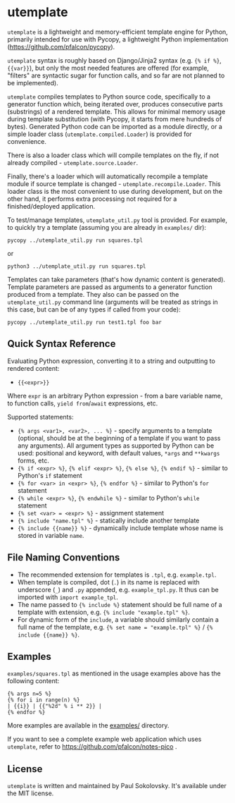 utemplate
=========

`utemplate` is a lightweight and memory-efficient template engine for
Python, primarily intended for use with Pycopy, a lightweight Python
implementation (https://github.com/pfalcon/pycopy).

`utemplate` syntax is roughly based on Django/Jinja2 syntax (e.g.
`{% if %}`, `{{var}}`), but only the most needed features are offered
(for example, "filters" are syntactic sugar for function calls, and
so far are not planned to be implemented).

`utemplate` compiles templates to Python source code, specifically to
a generator function which, being iterated over, produces consecutive
parts (substrings) of a rendered template. This allows for minimal
memory usage during template substitution (with Pycopy, it starts
from mere hundreds of bytes). Generated Python code can be imported as
a module directly, or a simple loader class (`utemplate.compiled.Loader`)
is provided for convenience.

There is also a loader class which will compile templates on the fly,
if not already compiled - `utemplate.source.Loader`.

Finally, there's a loader which will automatically recompile a template
module if source template is changed - `utemplate.recompile.Loader`.
This loader class is the most convenient to use during development, but
on the other hand, it performs extra processing not required for a
finished/deployed application.

To test/manage templates, `utemplate_util.py` tool is provided. For
example, to quickly try a template (assuming you are already in
`examples/` dir):

    pycopy ../utemplate_util.py run squares.tpl

or

    python3 ../utemplate_util.py run squares.tpl

Templates can take parameters (that's how dynamic content is generated).
Template parameters are passed as arguments to a generator function
produced from a template. They also can be passed on the `utemplate_util.py`
command line (arguments will be treated as strings in this case, but
can be of any types if called from your code):

    pycopy ../utemplate_util.py run test1.tpl foo bar

Quick Syntax Reference
----------------------

Evaluating Python expression, converting it to a string and outputting to
rendered content:

* `{{<expr>}}`

Where `expr` is an arbitrary Python expression - from a bare variable name,
to function calls, `yield from`/`await` expressions, etc.

Supported statements:

* `{% args <var1>, <var2>, ... %}` - specify arguments to a template
  (optional, should be at the beginning of a template if you want to
  pass any arguments). All argument types as supported by Python can
  be used: positional and keyword, with default values, `*args` and
  `**kwargs` forms, etc.
* `{% if <expr> %}`, `{% elif <expr> %}`, `{% else %}`, `{% endif %}` -
  similar to Python's `if` statement
* `{% for <var> in <expr> %}`, `{% endfor %}` - similar to Python's
  `for` statement
* `{% while <expr> %}`, `{% endwhile %}` - similar to Python's `while`
  statement
* `{% set <var> = <expr> %}` - assignment statement
* `{% include "name.tpl" %}` - statically include another template
* `{% include {{name}} %}` - dynamically include template whose name is
  stored in variable `name`.

File Naming Conventions
-----------------------

* The recommended extension for templates is `.tpl`, e.g. `example.tpl`.
* When template is compiled, dot (`.`) in its name is replaced
  with underscore (`_`) and `.py` appended, e.g. `example_tpl.py`. It
  thus can be imported with `import example_tpl`.
* The name passed to `{% include %}` statement should be full name of
  a template with extension, e.g. `{% include "example.tpl" %}`.
* For dynamic form of the `include`, a variable should similarly contain
  a full name of the template, e.g. `{% set name = "example.tpl" %}` /
  `{% include {{name}} %}`.

Examples
--------

`examples/squares.tpl` as mentioned in the usage examples above has the
following content:

```
{% args n=5 %}
{% for i in range(n) %}
| {{i}} | {{"%2d" % i ** 2}} |
{% endfor %}
```

More examples are available in the [examples/](examples/) directory.

If you want to see a complete example web application which uses `utemplate`,
refer to https://github.com/pfalcon/notes-pico .

License
-------

`utemplate` is written and maintained by Paul Sokolovsky. It's available
under the MIT license.
